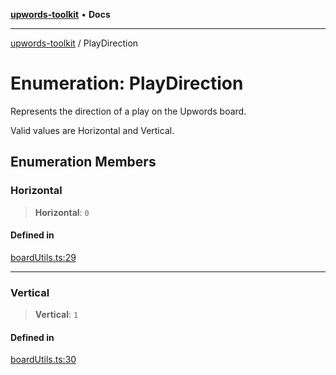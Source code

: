 [**upwords-toolkit**](../README.md) • **Docs**

***

[upwords-toolkit](../globals.md) / PlayDirection

# Enumeration: PlayDirection

Represents the direction of a play on the Upwords board.

Valid values are Horizontal and Vertical.

## Enumeration Members

### Horizontal

> **Horizontal**: `0`

#### Defined in

[boardUtils.ts:29](https://github.com/PossibilityZero/upwords-toolkit/blob/c6c9d661206a414e2b4431125278dd2fd913bcc5/src/boardUtils.ts#L29)

***

### Vertical

> **Vertical**: `1`

#### Defined in

[boardUtils.ts:30](https://github.com/PossibilityZero/upwords-toolkit/blob/c6c9d661206a414e2b4431125278dd2fd913bcc5/src/boardUtils.ts#L30)
